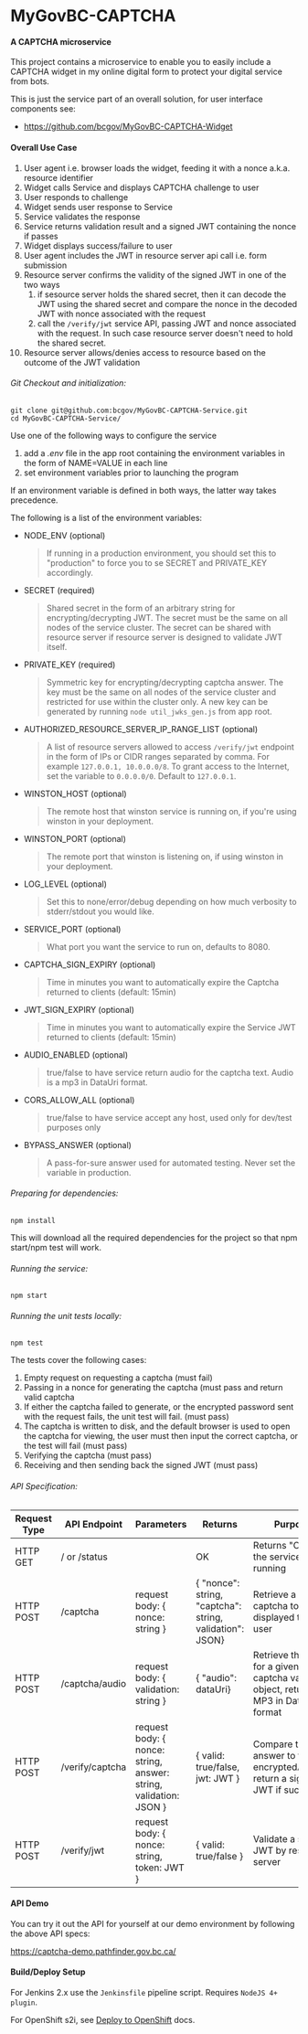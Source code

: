 # MyGovBC-CAPTCHA

#### A CAPTCHA microservice

This project contains a microservice to enable you to easily include a CAPTCHA widget in my online digital form to protect your digital service from bots.  

This is just the service part of an overall solution, for user interface components see:

* https://github.com/bcgov/MyGovBC-CAPTCHA-Widget

#### Overall Use Case

1. User agent i.e. browser loads the widget, feeding it with a nonce a.k.a. resource identifier
2. Widget calls Service and displays CAPTCHA challenge to user
3. User responds to challenge
4. Widget sends user response to Service
5. Service validates the response
6. Service returns validation result and a signed JWT containing the nonce if passes
7. Widget displays success/failure to user
8. User agent includes the JWT in resource server api call i.e. form submission
9. Resource server confirms the validity of the signed JWT in one of the two ways
    1. if sesource server holds the shared secret, then it can decode the JWT using the shared secret and compare the nonce in the decoded JWT with nonce associated with the request
    2. call the `/verify/jwt` service API, passing JWT and nonce associated with the request. In such case resource server doesn't need to hold the shared secret.
10. Resource server allows/denies access to resource based on the outcome of the JWT validation

###### Git Checkout and initialization:
```
git clone git@github.com:bcgov/MyGovBC-CAPTCHA-Service.git
cd MyGovBC-CAPTCHA-Service/
```

Use one of the following ways to configure the service
1. add a *.env* file in the app root containing the environment variables in the form of NAME=VALUE in each line
2. set environment variables prior to launching the program

If an environment variable is defined in both ways, the latter way takes precedence.

The following is a list of the environment variables:

* NODE_ENV (optional)
    > If running in a production environment, you should set this to "production" to force you to se SECRET and PRIVATE_KEY accordingly.
* SECRET (required)
    > Shared secret in the form of an arbitrary string for encrypting/decrypting JWT. The secret must be the same on all nodes of the service cluster. The secret can be shared with resource server if resource server is designed to validate JWT itself.
* PRIVATE_KEY (required)
    > Symmetric key for encrypting/decrypting captcha answer. The key must be the same on all nodes of the service cluster and restricted for use within the cluster only. A new key can be generated by running `node util_jwks_gen.js` from app root.
* AUTHORIZED_RESOURCE_SERVER_IP_RANGE_LIST (optional)
    > A list of resource servers allowed to access `/verify/jwt` endpoint in the form of IPs or CIDR ranges separated by comma. For example `127.0.0.1, 10.0.0.0/8`. To grant access to the Internet, set the variable to `0.0.0.0/0`. Default to `127.0.0.1`.
* WINSTON_HOST (optional)
    >  The remote host that winston service is running on, if you're using winston in your deployment.
* WINSTON_PORT (optional)
    >  The remote port that winston is listening on, if using winston in your deployment.
* LOG_LEVEL (optional)
    > Set this to none/error/debug depending on how much verbosity to stderr/stdout you would like.
* SERVICE_PORT (optional)
    > What port you want the service to run on, defaults to 8080.
* CAPTCHA_SIGN_EXPIRY (optional)
    > Time in minutes you want to automatically expire the Captcha returned to clients (default: 15min)
* JWT_SIGN_EXPIRY (optional)
    > Time in minutes you want to automatically expire the Service JWT returned to clients (default: 15min)
* AUDIO_ENABLED (optional)
    > true/false to have service return audio for the captcha text.  Audio is a mp3 in DataUri format. 
* CORS_ALLOW_ALL (optional)
    > true/false to have service accept any host, used only for dev/test purposes only 
* BYPASS_ANSWER (optional)
    > A pass-for-sure answer used for automated testing. Never set the variable in production.
###### Preparing for dependencies:
```
npm install
```
This will download  all the required dependencies for the project so that npm start/npm test will work.

###### Running the service:
```
npm start
```

###### Running the unit tests locally:
```
npm test
```

The tests cover the following cases:
1. Empty request on requesting a captcha (must fail)
2. Passing in a nonce for generating the captcha (must pass and return valid captcha
3. If either the captcha failed to generate, or the encrypted password sent with the request fails, the unit test will fail. (must pass)
4. The captcha is written to disk, and the default browser is used to open the captcha for viewing, the user must then input the correct captcha, or the test will fail (must pass)
5. Verifying the captcha (must pass)
6. Receiving and then sending back the signed JWT (must pass)


###### API Specification:
Request Type | API Endpoint | Parameters | Returns | Purpose
------------ | ------------- | ------------- | ------------- | -------------
HTTP GET | / or /status | | OK | Returns "OK" if the service is running
HTTP POST | /captcha | request body: { nonce: string } | {  "nonce": string,  "captcha": string,  validation": JSON}| Retrieve a captcha to be displayed to a user
HTTP POST | /captcha/audio | request body: { validation: string } | {  "audio": dataUri}| Retrieve the audio for a given captcha validation object, returns MP3 in DataUri format
HTTP POST | /verify/captcha | request body: { nonce: string, answer: string, validation: JSON } | { valid: true/false, jwt: JWT } | Compare the answer to the encryptedAnswer, return a signed JWT if successful
HTTP POST | /verify/jwt | request body: { nonce: string, token: JWT } | { valid: true/false } | Validate a signed JWT by resource server

#### API Demo
You can try it out the API for yourself at our demo environment by following the above API specs:

https://captcha-demo.pathfinder.gov.bc.ca/


#### Build/Deploy Setup

For Jenkins 2.x use the `Jenkinsfile` pipeline script.  Requires `NodeJS 4+ plugin`. 

For OpenShift s2i, see [Deploy to OpenShift](openshift/README.md) docs.
